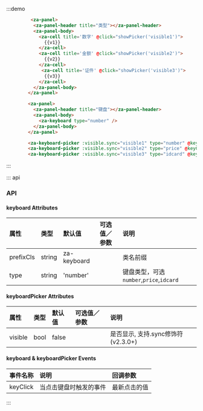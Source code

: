 <script>
export default {
  data() {
    return {
      visible1: false,
      visible2: false,
      visible3: false,
      v1:'',
      v2:'',
      v3:'',
    }
  },
  methods: {
    handleChange1(key) {
      if (['close', 'ok'].indexOf(key) > -1) {
        return;
      }
      this.v1 = getValue(this.v1, key)
      console.log(this.v1);
    },
    showPicker(name) {
      this[name] = true;
    },
    handleChange2(key) {
      if (['close', 'ok'].indexOf(key) > -1) {
        return;
      }
      this.v2 = getValue(this.v2, key)
      console.log(this.v2);
    },
    handleChange3(key) {
      if (['close', 'ok'].indexOf(key) > -1) {
        return;
      }
      this.v3 = getValue(this.v3, key)
      console.log(this.v3);
    },
  },
};
</script>


:::demo
```html
         <za-panel>
          <za-panel-header title="类型"></za-panel-header>
          <za-panel-body>
            <za-cell title='数字' @click="showPicker('visible1')">
              {{v1}}
            </za-cell>
            <za-cell title='金额' @click="showPicker('visible2')">
              {{v2}}
            </za-cell>
             <za-cell title='证件' @click="showPicker('visible3')">
              {{v3}}
            </za-cell>
          </za-panel-body>
        </za-panel>

        <za-panel>
          <za-panel-header title="键盘"></za-panel-header>
          <za-panel-body>
            <za-keyboard type="number" />
          </za-panel-body>
        </za-panel>

        <za-keyboard-picker :visible.sync="visible1" type="number" @keyClick="handleChange1" />
        <za-keyboard-picker :visible.sync="visible2" type="price" @keyClick="handleChange2" />
        <za-keyboard-picker :visible.sync="visible3" type="idcard" @keyClick="handleChange3" />

```
:::

::: api
### API

#### keyboard Attributes

| 属性 | 类型 | 默认值 | 可选值／参数 | 说明 |
| :--- | :--- | :--- | :--- | :--- |
| prefixCls | string | za-keyboard | | 类名前缀 |
| type | string | 'number' | | 键盘类型，可选`number`,`price`,`idcard` |


#### keyboardPicker Attributes

| 属性 | 类型 | 默认值 | 可选值／参数 | 说明 |
| :--- | :--- | :--- | :--- | :--- |
| visible | bool | false | | 是否显示, 支持.sync修饰符 (v2.3.0+) |

#### keyboard & keyboardPicker Events
| 事件名称 | 说明 | 回调参数 |
| :--- | :--- | :--- |
| keyClick | 当点击键盘时触发的事件 | 最新点击的值 |
:::